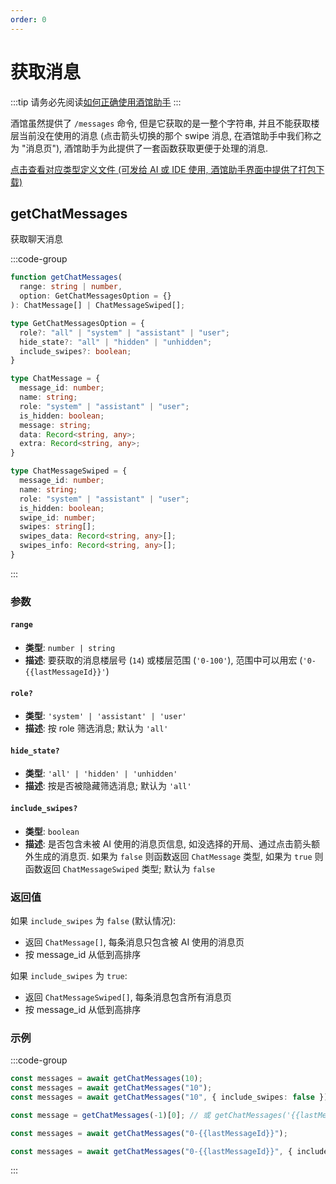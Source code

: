 ```yaml
---
order: 0
---
```


# 获取消息

:::tip
请务必先阅读[如何正确使用酒馆助手](/guide/基本用法/如何正确使用酒馆助手.md)
:::

酒馆虽然提供了 `/messages` 命令, 但是它获取的是一整个字符串, 并且不能获取楼层当前没在使用的消息 (点击箭头切换的那个 swipe 消息, 在酒馆助手中我们称之为 "消息页"), 酒馆助手为此提供了一套函数获取更便于处理的消息.

[点击查看对应类型定义文件 (可发给 AI 或 IDE 使用, 酒馆助手界面中提供了打包下载)](https://github.com/N0VI028/JS-Slash-Runner/blob/main/%40types/function/chat_message.d.ts)

<CustomTOC />

## getChatMessages

获取聊天消息

:::code-group

```ts [getChatMessages]
function getChatMessages(
  range: string | number,
  option: GetChatMessagesOption = {}
): ChatMessage[] | ChatMessageSwiped[];
```

```ts [GetChatMessagesOption]
type GetChatMessagesOption = {
  role?: "all" | "system" | "assistant" | "user";
  hide_state?: "all" | "hidden" | "unhidden";
  include_swipes?: boolean;
}
```

```ts [ChatMessage]
type ChatMessage = {
  message_id: number;
  name: string;
  role: "system" | "assistant" | "user";
  is_hidden: boolean;
  message: string;
  data: Record<string, any>;
  extra: Record<string, any>;
}
```

```ts [ChatMessageSwiped]
type ChatMessageSwiped = {
  message_id: number;
  name: string;
  role: "system" | "assistant" | "user";
  is_hidden: boolean;
  swipe_id: number;
  swipes: string[];
  swipes_data: Record<string, any>[];
  swipes_info: Record<string, any>[];
}
```

:::

### 参数

#### `range`

- **类型**: `number | string`
- **描述**: 要获取的消息楼层号 (`14`) 或楼层范围 (`'0-100'`), 范围中可以用宏 (`'0-{{lastMessageId}}'`)

#### `role?`

- **类型**: `'system' | 'assistant' | 'user'`
- **描述**: 按 role 筛选消息; 默认为 `'all'`

#### `hide_state?`

- **类型**: `'all' | 'hidden' | 'unhidden'`
- **描述**: 按是否被隐藏筛选消息; 默认为 `'all'`

#### `include_swipes?`

- **类型**: `boolean`
- **描述**: 是否包含未被 AI 使用的消息页信息, 如没选择的开局、通过点击箭头额外生成的消息页. 如果为 `false` 则函数返回 `ChatMessage` 类型, 如果为 `true` 则函数返回 `ChatMessageSwiped` 类型; 默认为 `false`

### 返回值

如果 `include_swipes` 为 `false` (默认情况):

- 返回 `ChatMessage[]`, 每条消息只包含被 AI 使用的消息页
- 按 message_id 从低到高排序

如果 `include_swipes` 为 `true`:

- 返回 `ChatMessageSwiped[]`, 每条消息包含所有消息页
- 按 message_id 从低到高排序

### 示例

:::code-group

```ts [仅获取第 10 楼会被 AI 使用的消息页]
const messages = await getChatMessages(10);
const messages = await getChatMessages("10");
const messages = await getChatMessages("10", { include_swipes: false });
```

```ts [获取最新楼层被 AI 使用的消息页]
const message = getChatMessages(-1)[0]; // 或 getChatMessages('{{lastMessageId}}')[0]
```

```ts [获取所有楼层被 AI 使用的消息页]
const messages = await getChatMessages("0-{{lastMessageId}}");
```

```ts [获取所有楼层所有的消息页]
const messages = await getChatMessages("0-{{lastMessageId}}", { include_swipes: true });
```

:::
